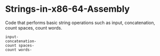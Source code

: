 # Strings-in-x86-64-Assembly
Code that performs basic string operations such as input, concatenation, count spaces, count words.
```
input-
concatenation-
count spaces-
count words-
```
